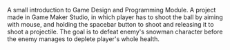 A small introduction to Game Design and Programming Module. A project made in Game Maker Studio, in which player has to shoot the ball by aiming with mouse, and holding the spacebar button to shoot and releasing it to shoot a projectile. The goal is to defeat enemy's snowman character before the enemy manages to deplete player's whole health.